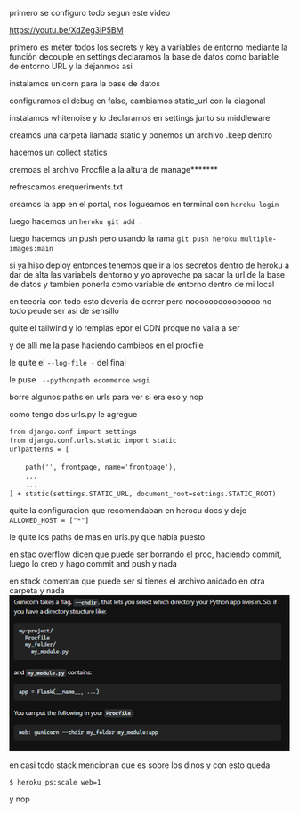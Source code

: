 primero se configuro todo segun este video

https://youtu.be/XdZeg3iP5BM

primero es meter todos los secrets y key a variables de entorno mediante la función decouple
en settings declaramos la base de datos como bariable de entorno URL y la dejanmos asi

instalamos unicorn para la base de datos

configuramos el debug en false, cambiamos static_url con la diagonal

instalamos whitenoise y lo declaramos en settings junto su middleware

creamos una carpeta llamada static y ponemos un archivo .keep dentro

hacemos un collect statics 

cremoas el archivo Procfile a la altura de manage*******

refrescamos erequeriments.txt

creamos la app en el portal, nos logueamos en terminal con ``heroku login`` 

luego hacemos un ``heroku git add .`` 

luego hacemos un push pero usando la rama ``git push heroku multiple-images:main`` 

si ya hiso deploy entonces tenemos que ir a los secretos dentro de heroku a dar de alta las variabels dentorno y yo aproveche pa sacar la url de la base de datos y tambien ponerla como variable de entorno dentro de mi local

en teeoria con todo esto deveria de correr pero nooooooooooooooo no todo peude ser asi de sensillo

quite el tailwind y lo remplas epor el CDN proque no valla a ser 

y de alli me la pase haciendo cambieos en el procfile

le quite el ``--log-file -`` del final

le puse `` --pythonpath ecommerce.wsgi``

borre algunos paths en urls para ver si era eso y nop

como tengo dos urls.py le agregue 
```
from django.conf import settings  
from django.conf.urls.static import static
urlpatterns = [  
      
    path('', frontpage, name='frontpage'),
    ...
    ...
] + static(settings.STATIC_URL, document_root=settings.STATIC_ROOT)
```

quite la configuracion que recomendaban en herocu docs y deje ``ALLOWED_HOST = ["*"]``

le quite los paths de mas en urls.py que habia puesto

en stac overflow dicen que puede ser borrando el proc, haciendo commit, luego lo creo y hago commit and push y nada

en stack comentan que puede ser si tienes el archivo anidado en otra carpeta y nada
![image](/HEROKU%20e-commerce/IMG/Pasted%20image%2020220902193440.png)


en casi todo stack mencionan que es sobre los dinos y con esto queda

```
$ heroku ps:scale web=1
```

y nop



